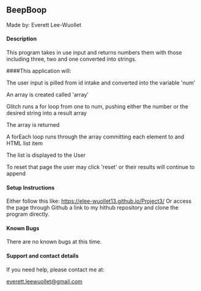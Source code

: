 ## BeepBoop

Made by: Everett Lee-Wuollet

#### Description

This program takes in use input and returns numbers them with those including three, two and one converted into strings.


####This application will:

The user input is pilled from id intake and converted into the variable 'num'

An array is created called 'array'

Glitch runs a for loop from one to num, pushing either the number or the desired string into a result array

The array is returned

A forEach loop runs through the array committing each element to and HTML list item

The list is displayed to the User

To reset that page the user may click 'reset' or their results will continue to append

#### Setup Instructions

Either follow this like:  https://elee-wuollet13.github.io/Project3/
Or access the page through Github a link to my hithub repository and clone the program directly.

#### Known Bugs

There are no known bugs at this time.

#### Support and contact details

If you need help, please contact me at:

everett.leewuollet@gmail.com
